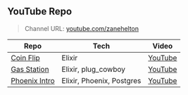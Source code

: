 ## YouTube Repo

> Channel URL: [youtube.com/zanehelton](https://youtube.com/zanehelton)

| Repo | Tech | Video |
|---|---|---|
| [Coin Flip](https://github.com/ZaneH-YT/coin_flip) | Elixir | [YouTube](https://www.youtube.com/watch?v=Vz7qH_dJQC0) |
| [Gas Station](https://github.com/ZaneH-YT/gas_station) | Elixir, plug_cowboy | [YouTube](https://www.youtube.com/watch?v=qBooLXNrOZM) |
| [Phoenix Intro](https://github.com/ZaneH-YT/job_board/tree/pt-003) | Elixir, Phoenix, Postgres | [YouTube](https://youtu.be/Tebd91962ys) |
